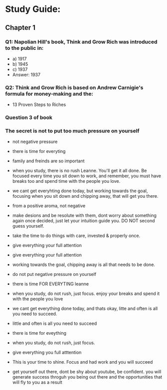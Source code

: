 # Study Guide:

## Chapter 1

### Q1: Napolian Hill's book, Think and Grow Rich was introduced to the public in:
 - a) 1917 
 - b) 1945
 - c) 1937
 - Answer: 1937

### Q2: Think and Grow Rich is based on Andrew Carnigie's formula for money-making and the:
- 13 Proven Steps to Riches 

### Question 3 of book 
### The secret is not to put too much pressure on yourself
- not negative pressure
- there is time for everyting
- family and freinds are so important 
- when you study, there is no rush Leanne. You'll get it all done. Be focused every time you sit down to work, and remember, you must have breaks too and spend time with the people you love. 
- we cant get everyhting done today, but working towards the goal, focusing when you sit down and chipping away, that will get you there.
- from a positive aroma, not negative
- make desions and be resolute with them, dont worry about something again once decided, just let your intuition guide you. DO NOT second guess yourself.
- take the time to do things with care, invested & properly once.
- give everything your full attention

- give everything your full attention
- working towards the goal, chipping away is all that needs to be done. 

- do not put negative pressure on yourself
- there is time FOR EVERYTING leanne
- when you study, do not rush, just focus. enjoy your breaks and spend it with the people you love 
- we cant get everything done today, and thats okay, litte and often is all you need to succeed.
- little and often is all you need to succeed
- there is time for eveything
- when you study, do not rush, just focus.
- give everything you full atttention 

- This is your time to shine. Focus and had work and you will succeed
- get yourself out there, dont be shy about youtube, be confident. you will generate success throguh you being out there and the opportunities that will fly to you as a result